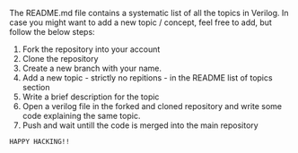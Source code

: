 The README.md file contains a systematic list of all the topics in Verilog. 
In case you might want to add a new topic / concept, feel free to add, but follow the below steps:

1. Fork the repository into your account
2. Clone the repository
3. Create a new branch with your name. 
4. Add a new topic - strictly no repitions - in the README list of topics section
5. Write a brief description for the topic
6. Open a verilog file in the forked and cloned repository and write some code explaining the same topic.
7. Push and wait untill the code is merged into the main repository

`HAPPY HACKING!!`